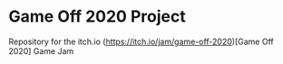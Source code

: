 # Game Off 2020 Project
Repository for the itch.io (https://itch.io/jam/game-off-2020)[Game Off 2020] Game Jam
